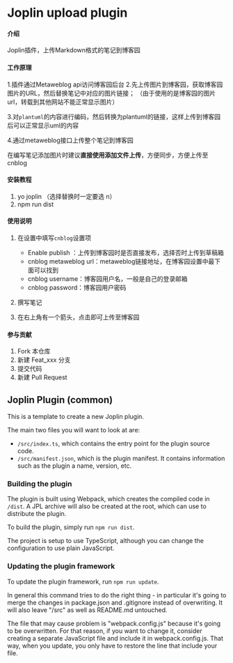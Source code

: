 # Joplin upload plugin

#### 介绍
Joplin插件，上传Markdown格式的笔记到博客园

#### 工作原理
1.插件通过Metaweblog api访问博客园后台
2.先上传图片到博客园，获取博客园图片的URL，然后替换笔记中对应的图片链接；
（由于使用的是博客园的图片url，转载到其他网站不能正常显示图片）

3.对`plantuml`的内容进行编码，然后转换为plantuml的链接，这样上传到博客园后可以正常显示uml的内容

4.通过metaweblog接口上传整个笔记到博客园

在编写笔记添加图片时建议**直接使用添加文件上传**，方便同步，方便上传至cnblog

#### 安装教程
1.  yo joplin （选择替换时一定要选 n）
2.  npm run dist

#### 使用说明

1. 在设置中填写`cnblog`设置项

   * Enable publish ：上传到博客园时是否直接发布，选择否时上传到草稿箱
   * cnblog metaweblog url：metaweblog链接地址，在博客园设置中最下面可以找到
   * cnblog username：博客园用户名，一般是自己的登录邮箱
   * cnblog password：博客园用户密码

2. 撰写笔记

3. 在右上角有一个箭头，点击即可上传至博客园


#### 参与贡献

1.  Fork 本仓库
2.  新建 Feat_xxx 分支
3.  提交代码
4.  新建 Pull Request


## Joplin Plugin (common)

This is a template to create a new Joplin plugin.

The main two files you will want to look at are:

- `/src/index.ts`, which contains the entry point for the plugin source code.
- `/src/manifest.json`, which is the plugin manifest. It contains information such as the plugin a name, version, etc.

### Building the plugin

The plugin is built using Webpack, which creates the compiled code in `/dist`. A JPL archive will also be created at the root, which can use to distribute the plugin.

To build the plugin, simply run `npm run dist`.

The project is setup to use TypeScript, although you can change the configuration to use plain JavaScript.

### Updating the plugin framework

To update the plugin framework, run `npm run update`.

In general this command tries to do the right thing - in particular it's going to merge the changes in package.json and .gitignore instead of overwriting. It will also leave "/src" as well as README.md untouched.

The file that may cause problem is "webpack.config.js" because it's going to be overwritten. For that reason, if you want to change it, consider creating a separate JavaScript file and include it in webpack.config.js. That way, when you update, you only have to restore the line that include your file.


